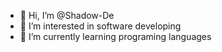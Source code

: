 - 👋 Hi, I’m @Shadow-De
- 👀 I’m interested in software developing
- 🌱 I’m currently learning programing languages


<!---
Shadow-De/Shadow-De is a ✨ special ✨ repository because its `README.md` (this file) appears on your GitHub profile.
You can click the Preview link to take a look at your changes.
--->
